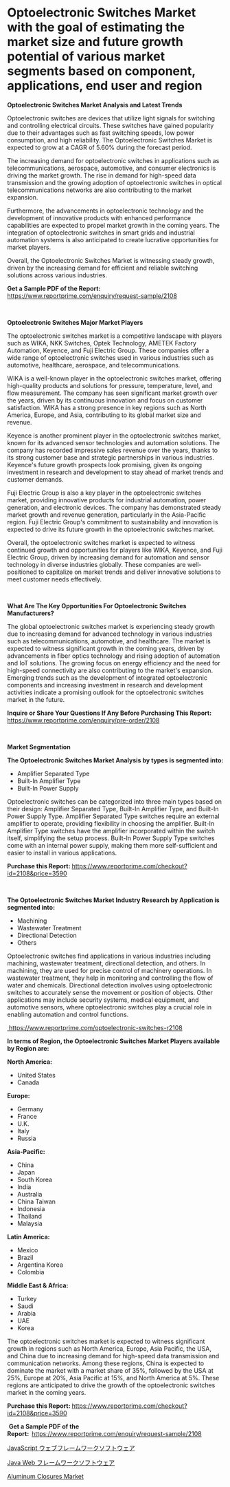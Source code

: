 <p><h1>Optoelectronic Switches Market with the goal of estimating the market size and future growth potential of various market segments based on component, applications, end user and region</h1></p><p><strong>Optoelectronic Switches Market Analysis and Latest Trends</strong></p>
<p><p>Optoelectronic switches are devices that utilize light signals for switching and controlling electrical circuits. These switches have gained popularity due to their advantages such as fast switching speeds, low power consumption, and high reliability. The Optoelectronic Switches Market is expected to grow at a CAGR of 5.60% during the forecast period.</p><p>The increasing demand for optoelectronic switches in applications such as telecommunications, aerospace, automotive, and consumer electronics is driving the market growth. The rise in demand for high-speed data transmission and the growing adoption of optoelectronic switches in optical telecommunications networks are also contributing to the market expansion.</p><p>Furthermore, the advancements in optoelectronic technology and the development of innovative products with enhanced performance capabilities are expected to propel market growth in the coming years. The integration of optoelectronic switches in smart grids and industrial automation systems is also anticipated to create lucrative opportunities for market players.</p><p>Overall, the Optoelectronic Switches Market is witnessing steady growth, driven by the increasing demand for efficient and reliable switching solutions across various industries.</p></p>
<p><strong>Get a Sample PDF of the Report:&nbsp;</strong> <a href="https://www.reportprime.com/enquiry/request-sample/2108">https://www.reportprime.com/enquiry/request-sample/2108</a></p>
<p>&nbsp;</p>
<p><strong>Optoelectronic Switches Major Market Players</strong></p>
<p><p>The optoelectronic switches market is a competitive landscape with players such as WIKA, NKK Switches, Optek Technology, AMETEK Factory Automation, Keyence, and Fuji Electric Group. These companies offer a wide range of optoelectronic switches used in various industries such as automotive, healthcare, aerospace, and telecommunications.</p><p>WIKA is a well-known player in the optoelectronic switches market, offering high-quality products and solutions for pressure, temperature, level, and flow measurement. The company has seen significant market growth over the years, driven by its continuous innovation and focus on customer satisfaction. WIKA has a strong presence in key regions such as North America, Europe, and Asia, contributing to its global market size and revenue.</p><p>Keyence is another prominent player in the optoelectronic switches market, known for its advanced sensor technologies and automation solutions. The company has recorded impressive sales revenue over the years, thanks to its strong customer base and strategic partnerships in various industries. Keyence's future growth prospects look promising, given its ongoing investment in research and development to stay ahead of market trends and customer demands.</p><p>Fuji Electric Group is also a key player in the optoelectronic switches market, providing innovative products for industrial automation, power generation, and electronic devices. The company has demonstrated steady market growth and revenue generation, particularly in the Asia-Pacific region. Fuji Electric Group's commitment to sustainability and innovation is expected to drive its future growth in the optoelectronic switches market.</p><p>Overall, the optoelectronic switches market is expected to witness continued growth and opportunities for players like WIKA, Keyence, and Fuji Electric Group, driven by increasing demand for automation and sensor technology in diverse industries globally. These companies are well-positioned to capitalize on market trends and deliver innovative solutions to meet customer needs effectively.</p></p>
<p>&nbsp;</p>
<p><strong>What Are The Key Opportunities For Optoelectronic Switches Manufacturers?</strong></p>
<p><p>The global optoelectronic switches market is experiencing steady growth due to increasing demand for advanced technology in various industries such as telecommunications, automotive, and healthcare. The market is expected to witness significant growth in the coming years, driven by advancements in fiber optics technology and rising adoption of automation and IoT solutions. The growing focus on energy efficiency and the need for high-speed connectivity are also contributing to the market's expansion. Emerging trends such as the development of integrated optoelectronic components and increasing investment in research and development activities indicate a promising outlook for the optoelectronic switches market in the future.</p></p>
<p><strong>Inquire or Share Your Questions If Any Before Purchasing This Report:</strong> <a href="https://www.reportprime.com/enquiry/pre-order/2108">https://www.reportprime.com/enquiry/pre-order/2108</a></p>
<p>&nbsp;</p>
<p><strong>Market Segmentation</strong></p>
<p><strong>The Optoelectronic Switches Market Analysis by types is segmented into:</strong></p>
<p><ul><li>Amplifier Separated Type</li><li>Built-In Amplifier Type</li><li>Built-In Power Supply</li></ul></p>
<p><p>Optoelectronic switches can be categorized into three main types based on their design: Amplifier Separated Type, Built-In Amplifier Type, and Built-In Power Supply Type. Amplifier Separated Type switches require an external amplifier to operate, providing flexibility in choosing the amplifier. Built-In Amplifier Type switches have the amplifier incorporated within the switch itself, simplifying the setup process. Built-In Power Supply Type switches come with an internal power supply, making them more self-sufficient and easier to install in various applications.</p></p>
<p><strong>Purchase this Report:&nbsp;</strong><a href="https://www.reportprime.com/checkout?id=2108&price=3590">https://www.reportprime.com/checkout?id=2108&price=3590</a></p>
<p>&nbsp;</p>
<p><strong>The Optoelectronic Switches Market Industry Research by Application is segmented into:</strong></p>
<p><ul><li>Machining</li><li>Wastewater Treatment</li><li>Directional Detection</li><li>Others</li></ul></p>
<p><p>Optoelectronic switches find applications in various industries including machining, wastewater treatment, directional detection, and others. In machining, they are used for precise control of machinery operations. In wastewater treatment, they help in monitoring and controlling the flow of water and chemicals. Directional detection involves using optoelectronic switches to accurately sense the movement or position of objects. Other applications may include security systems, medical equipment, and automotive sensors, where optoelectronic switches play a crucial role in enabling automation and control functions.</p></p>
<p><a href="https://www.reportprime.com/optoelectronic-switches-r2108">&nbsp;https://www.reportprime.com/optoelectronic-switches-r2108</a></p>
<p><strong>In terms of Region, the Optoelectronic Switches Market Players available by Region are:</strong></p>
<p>
    <p> <strong> North America: </strong>
        <ul>
            <li>United States</li>
            <li>Canada</li>
        </ul>
        </p> 
    <p> <strong> Europe: </strong>
        <ul>
            <li>Germany</li>
            <li>France</li>
            <li>U.K.</li>
            <li>Italy</li>
            <li>Russia</li>
        </ul>
        </p> 
    <p> <strong> Asia-Pacific: </strong>
        <ul>
            <li>China</li>
            <li>Japan</li>
            <li>South Korea</li>
            <li>India</li>
            <li>Australia</li>
            <li>China Taiwan</li>
            <li>Indonesia</li>
            <li>Thailand</li>
            <li>Malaysia</li>
        </ul>
        </p> 
    <p> <strong> Latin America: </strong>
        <ul>
            <li>Mexico</li>
            <li>Brazil</li>
            <li>Argentina Korea</li>
            <li>Colombia</li>
        </ul>
        </p> 
    <p> <strong> Middle East & Africa: </strong>
        <ul>
            <li>Turkey</li>
            <li>Saudi</li>
            <li>Arabia</li>
            <li>UAE</li>
            <li>Korea</li>
        </ul>
    </p>
    </p>
<p><p>The optoelectronic switches market is expected to witness significant growth in regions such as North America, Europe, Asia Pacific, the USA, and China due to increasing demand for high-speed data transmission and communication networks. Among these regions, China is expected to dominate the market with a market share of 35%, followed by the USA at 25%, Europe at 20%, Asia Pacific at 15%, and North America at 5%. These regions are anticipated to drive the growth of the optoelectronic switches market in the coming years.</p></p>
<p><strong>Purchase this Report: </strong><a href="https://www.reportprime.com/checkout?id=2108&price=3590">https://www.reportprime.com/checkout?id=2108&price=3590</a></p>
<p>&nbsp;<strong>Get a Sample PDF of the Report:&nbsp;&nbsp;</strong><a href="https://www.reportprime.com/enquiry/request-sample/2108">https://www.reportprime.com/enquiry/request-sample/2108</a></p>
<p><strong></strong></p>
<p><p><a href="https://github.com/tubbs463/Market-Research-Report-List-1/blob/main/324759471986.md">JavaScript ウェブフレームワークソフトウェア</a></p><p><a href="https://github.com/LeoraEber/Market-Research-Report-List-1/blob/main/269410371987.md">Java Web フレームワークソフトウェア</a></p><p><a href="https://view.publitas.com/reportprime-1/aluminum-closures-market-competitive-analysis-market-trends-and-forecast-to-2031/">Aluminum Closures Market</a></p></p>